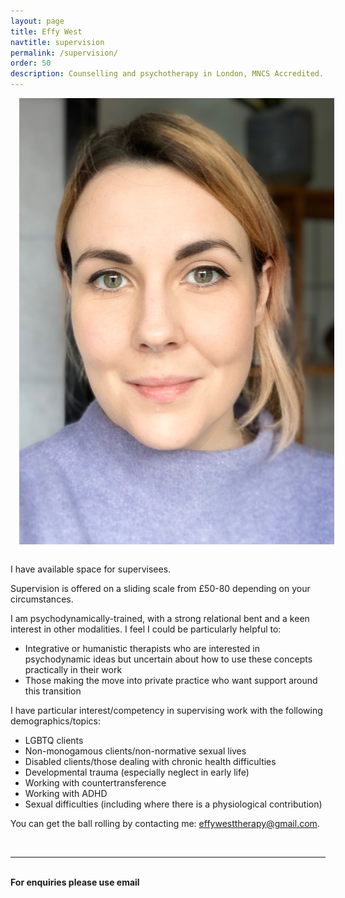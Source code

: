 ```yaml
---
layout: page
title: Effy West
navtitle: supervision
permalink: /supervision/
order: 50
description: Counselling and psychotherapy in London, MNCS Accredited.
---
```

<img class="col one right" src="/img/8D6106A2-86BA-4F07-AF7B-1B8AC3DCCADE.jpeg" alt="West Therapy" style="margin: 0 0 1em 1em" />

I have available space for supervisees.

Supervision is offered on a sliding scale from £50-80 depending on your circumstances.

I am psychodynamically-trained, with a strong relational bent and a keen interest in other modalities. I feel I could be particularly helpful to:

- Integrative or humanistic therapists who are interested in psychodynamic ideas but uncertain about how to use these concepts practically in their work
- Those making the move into private practice who want support around this transition

I have particular interest/competency in supervising work with the following demographics/topics:

- LGBTQ clients
- Non-monogamous clients/non-normative sexual lives
- Disabled clients/those dealing with chronic health difficulties
- Developmental trauma (especially neglect in early life) 
- Working with countertransference
- Working with ADHD 
- Sexual difficulties (including where there is a physiological contribution)

You can get the ball rolling by contacting me: [effywesttherapy@gmail.com](mailto:effywesttherapy@gmail.com).

<b>

<!-- Professional verification provided by Psychology Today --> 
<a href="https://www.psychologytoday.com/profile/844331" class="sx-verified-seal"></a> 
<script type="text/javascript" src="https://member.psychologytoday.com/verified-seal.js" data-badge="15" data-id="844331" data-code="aHR0cHM6Ly93d3cucHN5Y2hvbG9neXRvZGF5LmNvbS9hcGkvdmVyaWZpZWQtc2VhbC9zZWFscy9bQkFER0VdL3Byb2ZpbGUvW1BST0ZJTEVfSURdP2NhbGxiYWNrPXN4Y2FsbGJhY2s="></script> 
<!-- End Verification -->
<br/>
<hr/>
<br/>
<span class="contacticon center">
	<a href="mailto:effywesttherapy@gmail.com"><i class="fa fa-envelope-square"></i></a>
	<a href="" target="_blank"><i class="fa fa-twitter-square"></i></a>
</span>

<div class="col three caption">
	For enquiries please use email
</div>

